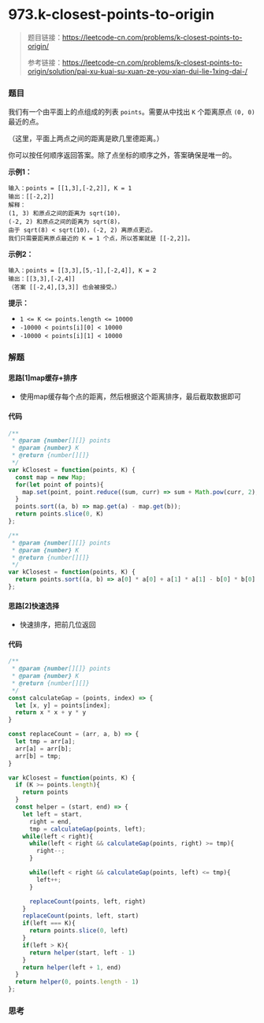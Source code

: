 # 973.k-closest-points-to-origin

> 题目链接：https://leetcode-cn.com/problems/k-closest-points-to-origin/
>
> 参考链接：https://leetcode-cn.com/problems/k-closest-points-to-origin/solution/pai-xu-kuai-su-xuan-ze-you-xian-dui-lie-1xing-dai-/

### 题目

我们有一个由平面上的点组成的列表 `points`。需要从中找出 `K` 个距离原点 `(0, 0)` 最近的点。

（这里，平面上两点之间的距离是欧几里德距离。）

你可以按任何顺序返回答案。除了点坐标的顺序之外，答案确保是唯一的。

**示例1：**

```
输入：points = [[1,3],[-2,2]], K = 1
输出：[[-2,2]]
解释： 
(1, 3) 和原点之间的距离为 sqrt(10)，
(-2, 2) 和原点之间的距离为 sqrt(8)，
由于 sqrt(8) < sqrt(10)，(-2, 2) 离原点更近。
我们只需要距离原点最近的 K = 1 个点，所以答案就是 [[-2,2]]。
```

**示例2：**

```
输入：points = [[3,3],[5,-1],[-2,4]], K = 2
输出：[[3,3],[-2,4]]
（答案 [[-2,4],[3,3]] 也会被接受。）
```

**提示：**

- `1 <= K <= points.length <= 10000`
- `-10000 < points[i][0] < 10000`
- `-10000 < points[i][1] < 10000`



### 解题

#### 思路[1]map缓存+排序

* 使用map缓存每个点的距离，然后根据这个距离排序，最后截取数据即可

#### 代码

```javascript
/**
 * @param {number[][]} points
 * @param {number} K
 * @return {number[][]}
 */
var kClosest = function(points, K) {
  const map = new Map;
  for(let point of points){
    map.set(point, point.reduce((sum, curr) => sum + Math.pow(curr, 2), 0))
  }
  points.sort((a, b) => map.get(a) - map.get(b));
  return points.slice(0, K)
};

/**
 * @param {number[][]} points
 * @param {number} K
 * @return {number[][]}
 */
var kClosest = function(points, K) {
  return points.sort((a, b) => a[0] * a[0] + a[1] * a[1] - b[0] * b[0] - b[1] * b[1]).slice(0, K)
};
```

#### 思路[2]快速选择

* 快速排序，把前几位返回

#### 代码

```javascript
/**
 * @param {number[][]} points
 * @param {number} K
 * @return {number[][]}
 */
const calculateGap = (points, index) => {
  let [x, y] = points[index];
  return x * x + y * y
}

const replaceCount = (arr, a, b) => {
  let tmp = arr[a];
  arr[a] = arr[b];
  arr[b] = tmp;
}

var kClosest = function(points, K) {
  if (K >= points.length){
    return points
  }
  const helper = (start, end) => {
    let left = start, 
      right = end, 
      tmp = calculateGap(points, left);
    while(left < right){
      while(left < right && calculateGap(points, right) >= tmp){
        right--;
      }

      while(left < right && calculateGap(points, left) <= tmp){
        left++;
      }

      replaceCount(points, left, right)
    }
    replaceCount(points, left, start)
    if(left === K){
      return points.slice(0, left)
    }
    if(left > K){
      return helper(start, left - 1)
    }
    return helper(left + 1, end)
  }
  return helper(0, points.length - 1)
};
```

####

### 思考